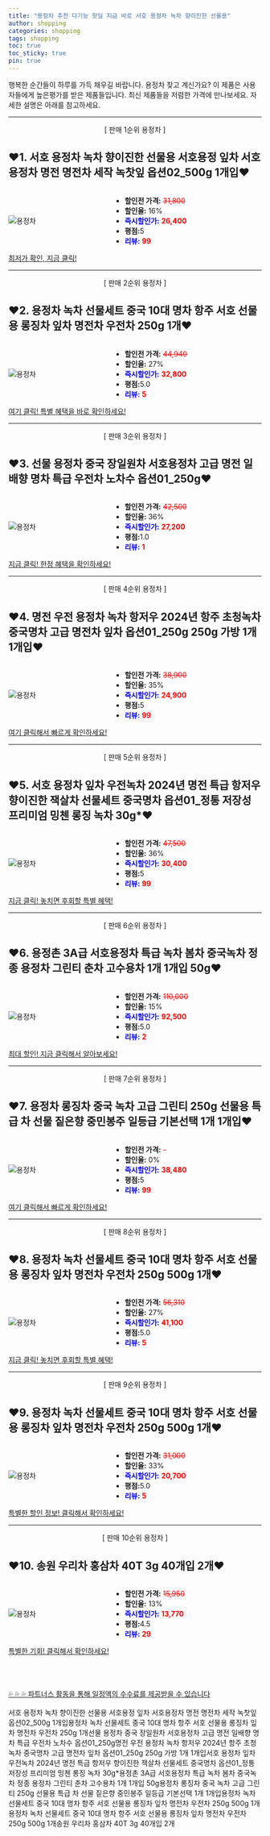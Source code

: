 ```yaml
---
title: "용정차 추천 다기능 핫딜 지금 바로 서호 용정차 녹차 향이진한 선물용"
author: shopping
categories: shopping
tags: shopping
toc: true
toc_sticky: true
pin: true
---
```

행복한 순간들이 하루를 가득 채우길 바랍니다. 용정차 찾고 계신가요? 이 제품은 사용자들에게 높은평가를 받은 제품들입니다. 최신 제품들을 저렴한 가격에 만나보세요. 자세한 설명은 아래를 참고하세요.

---
<p class="toplist" style="margin: 0 auto; display: block; width: fit-content;">[ 판매 1순위 용정차 ]</p>

<h2><strong>❤️1. 서호 용정차 녹차 향이진한 선물용 서호용정 잎차 서호용정차 명전 명전차 세작 녹찻잎 옵션02_500g 1개입❤️</strong></h2>

<div style="display: flex; align-items: center;">
    <div style="flex: 0.4;">
        <img src="https://thumbnail8.coupangcdn.com/thumbnails/remote/230x230ex/image/vendor_inventory/cc5e/9991f3d7a2e53f458e21792ddcb3a4a9b03105d9cfdea0b245ce034c9d46.jpg" alt="용정차" style="max-width: 100%;">
    </div>
    <div style="flex: 0.6; margin-left: 10px;">
        <ul>
            <li><strong>할인전 가격:</strong> <del style="color: red;">31,800</del></li>
            <li><strong>할인율:</strong> 16%</li>
            <li><span style='color:blue'><strong>즉시할인가:</strong></span> <span style='color:red'><strong>26,400</strong></span></li>
            <li><strong>평점:</strong>5</li>
            <li><span style='color:blue'><strong>리뷰:</strong></span> <span style='color:red'><strong>99</strong></span></li>
        </ul>
    </div>
</div>
<div class="center">
    <a href="https://selin100587.github.io?lptag=AF9450613&subid=githubio&pageKey=8103881460&traceid=V0-153&itemId=22932174258&vendorItemId=89966539353" class="myButton">
        최저가 확인, 지금 클릭!
    </a>
</div>


---
<p class="toplist" style="margin: 0 auto; display: block; width: fit-content;">[ 판매 2순위 용정차 ]</p>

<h2><strong>❤️2. 용정차 녹차 선물세트 중국 10대 명차 항주 서호 선물용 롱징차 잎차 명전차 우전차 250g 1개❤️</strong></h2>

<div style="display: flex; align-items: center;">
    <div style="flex: 0.4;">
        <img src="https://thumbnail7.coupangcdn.com/thumbnails/remote/230x230ex/image/vendor_inventory/7654/79d892aceec25b5948c9064734be8b1488b82387fee2dc9cb87225be6afc.png" alt="용정차" style="max-width: 100%;">
    </div>
    <div style="flex: 0.6; margin-left: 10px;">
        <ul>
            <li><strong>할인전 가격:</strong> <del style="color: red;">44,940</del></li>
            <li><strong>할인율:</strong> 27%</li>
            <li><span style='color:blue'><strong>즉시할인가:</strong></span> <span style='color:red'><strong>32,800</strong></span></li>
            <li><strong>평점:</strong>5.0</li>
            <li><span style='color:blue'><strong>리뷰:</strong></span> <span style='color:red'><strong>5</strong></span></li>
        </ul>
    </div>
</div>
<div class="center">
    <a href="https://selin100587.github.io?lptag=AF9450613&subid=githubio&pageKey=6959296391&traceid=V0-153&itemId=16936670453&vendorItemId=84114292894" class="myButton">
        여기 클릭! 특별 혜택을 바로 확인하세요!
    </a>
</div>


---
<p class="toplist" style="margin: 0 auto; display: block; width: fit-content;">[ 판매 3순위 용정차 ]</p>

<h2><strong>❤️3. 선물 용정차 중국 장일원차 서호용정차 고급 명전 일배향 명차 특급 우전차 노차수 옵션01_250g❤️</strong></h2>

<div style="display: flex; align-items: center;">
    <div style="flex: 0.4;">
        <img src="https://thumbnail7.coupangcdn.com/thumbnails/remote/230x230ex/image/vendor_inventory/188a/99525c8b4806666c314066c69ef61b6bba34ee6d012f6b7a13a71bd6edfa.jpg" alt="용정차" style="max-width: 100%;">
    </div>
    <div style="flex: 0.6; margin-left: 10px;">
        <ul>
            <li><strong>할인전 가격:</strong> <del style="color: red;">42,500</del></li>
            <li><strong>할인율:</strong> 36%</li>
            <li><span style='color:blue'><strong>즉시할인가:</strong></span> <span style='color:red'><strong>27,200</strong></span></li>
            <li><strong>평점:</strong>1.0</li>
            <li><span style='color:blue'><strong>리뷰:</strong></span> <span style='color:red'><strong>1</strong></span></li>
        </ul>
    </div>
</div>
<div class="center">
    <a href="https://selin100587.github.io?lptag=AF9450613&subid=githubio&pageKey=8021917229&traceid=V0-153&itemId=22416510378&vendorItemId=89461304949" class="myButton">
        지금 클릭! 한정 혜택을 확인하세요!
    </a>
</div>


---
<p class="toplist" style="margin: 0 auto; display: block; width: fit-content;">[ 판매 4순위 용정차 ]</p>

<h2><strong>❤️4. 명전 우전 용정차 녹차 항저우 2024년 항주 초청녹차 중국명차 고급 명전차 잎차 옵션01_250g 250g 가방 1개 1개입❤️</strong></h2>

<div style="display: flex; align-items: center;">
    <div style="flex: 0.4;">
        <img src="https://thumbnail6.coupangcdn.com/thumbnails/remote/230x230ex/image/vendor_inventory/5c37/9335f6f4592b8590bfc684b7d3036ff7587edcff12cec4253694b1729dd1.jpg" alt="용정차" style="max-width: 100%;">
    </div>
    <div style="flex: 0.6; margin-left: 10px;">
        <ul>
            <li><strong>할인전 가격:</strong> <del style="color: red;">38,900</del></li>
            <li><strong>할인율:</strong> 35%</li>
            <li><span style='color:blue'><strong>즉시할인가:</strong></span> <span style='color:red'><strong>24,900</strong></span></li>
            <li><strong>평점:</strong>5</li>
            <li><span style='color:blue'><strong>리뷰:</strong></span> <span style='color:red'><strong>99</strong></span></li>
        </ul>
    </div>
</div>
<div class="center">
    <a href="https://selin100587.github.io?lptag=AF9450613&subid=githubio&pageKey=8021921117&traceid=V0-153&itemId=22416525868&vendorItemId=89461319950" class="myButton">
        여기 클릭해서 빠르게 확인하세요!
    </a>
</div>


---
<p class="toplist" style="margin: 0 auto; display: block; width: fit-content;">[ 판매 5순위 용정차 ]</p>

<h2><strong>❤️5. 서호 용정차 잎차 우전녹차 2024년 명전 특급 항저우 향이진한 잭살차 선물세트 중국명차 옵션01_정통 저장성 프리미엄 밍첸 롱징 녹차 30g*❤️</strong></h2>

<div style="display: flex; align-items: center;">
    <div style="flex: 0.4;">
        <img src="https://thumbnail10.coupangcdn.com/thumbnails/remote/230x230ex/image/vendor_inventory/09db/daf26ea5ac62ab94e55322d6d17e7c2a24695eb7cbe69596cd3b56ac5f3a.jpg" alt="용정차" style="max-width: 100%;">
    </div>
    <div style="flex: 0.6; margin-left: 10px;">
        <ul>
            <li><strong>할인전 가격:</strong> <del style="color: red;">47,500</del></li>
            <li><strong>할인율:</strong> 36%</li>
            <li><span style='color:blue'><strong>즉시할인가:</strong></span> <span style='color:red'><strong>30,400</strong></span></li>
            <li><strong>평점:</strong>5</li>
            <li><span style='color:blue'><strong>리뷰:</strong></span> <span style='color:red'><strong>99</strong></span></li>
        </ul>
    </div>
</div>
<div class="center">
    <a href="https://selin100587.github.io?lptag=AF9450613&subid=githubio&pageKey=8104028495&traceid=V0-153&itemId=22932768756&vendorItemId=89967128660" class="myButton">
        지금 클릭! 놓치면 후회할 특별 혜택!
    </a>
</div>


---
<p class="toplist" style="margin: 0 auto; display: block; width: fit-content;">[ 판매 6순위 용정차 ]</p>

<h2><strong>❤️6. 용정촌 3A급 서호용정차 특급 녹차 봄차 중국녹차 정종 용정차 그린티 춘차 고수용차 1개 1개입 50g❤️</strong></h2>

<div style="display: flex; align-items: center;">
    <div style="flex: 0.4;">
        <img src="https://thumbnail8.coupangcdn.com/thumbnails/remote/230x230ex/image/vendor_inventory/3ec7/cc1264a29a839996013c28b7112081687999a07da2792d9382bfebb8e822.png" alt="용정차" style="max-width: 100%;">
    </div>
    <div style="flex: 0.6; margin-left: 10px;">
        <ul>
            <li><strong>할인전 가격:</strong> <del style="color: red;">110,000</del></li>
            <li><strong>할인율:</strong> 15%</li>
            <li><span style='color:blue'><strong>즉시할인가:</strong></span> <span style='color:red'><strong>92,500</strong></span></li>
            <li><strong>평점:</strong>5.0</li>
            <li><span style='color:blue'><strong>리뷰:</strong></span> <span style='color:red'><strong>2</strong></span></li>
        </ul>
    </div>
</div>
<div class="center">
    <a href="https://selin100587.github.io?lptag=AF9450613&subid=githubio&pageKey=8195385639&traceid=V0-153&itemId=23468597934&vendorItemId=90495158415" class="myButton">
        최대 할인! 지금 클릭해서 알아보세요!
    </a>
</div>


---
<p class="toplist" style="margin: 0 auto; display: block; width: fit-content;">[ 판매 7순위 용정차 ]</p>

<h2><strong>❤️7. 용정차 롱징차 중국 녹차 고급 그린티 250g 선물용 특급 차 선물 짙은향 중민봉주 일등급 기본선택 1개 1개입❤️</strong></h2>

<div style="display: flex; align-items: center;">
    <div style="flex: 0.4;">
        <img src="https://thumbnail8.coupangcdn.com/thumbnails/remote/230x230ex/image/vendor_inventory/a4a1/df8bfa9b8f0ebc39ce97eded2809fe7f12a59d8889c077553dd50f1d5497.png" alt="용정차" style="max-width: 100%;">
    </div>
    <div style="flex: 0.6; margin-left: 10px;">
        <ul>
            <li><strong>할인전 가격:</strong> <del style="color: red;">-</del></li>
            <li><strong>할인율:</strong> 0%</li>
            <li><span style='color:blue'><strong>즉시할인가:</strong></span> <span style='color:red'><strong>38,480</strong></span></li>
            <li><strong>평점:</strong>5</li>
            <li><span style='color:blue'><strong>리뷰:</strong></span> <span style='color:red'><strong>99</strong></span></li>
        </ul>
    </div>
</div>
<div class="center">
    <a href="https://selin100587.github.io?lptag=AF9450613&subid=githubio&pageKey=6924126401&traceid=V0-153&itemId=16732235787&vendorItemId=83914269597" class="myButton">
        여기 클릭해서 빠르게 확인하세요!
    </a>
</div>


---
<p class="toplist" style="margin: 0 auto; display: block; width: fit-content;">[ 판매 8순위 용정차 ]</p>

<h2><strong>❤️8. 용정차 녹차 선물세트 중국 10대 명차 항주 서호 선물용 롱징차 잎차 명전차 우전차 250g 500g 1개❤️</strong></h2>

<div style="display: flex; align-items: center;">
    <div style="flex: 0.4;">
        <img src="https://thumbnail7.coupangcdn.com/thumbnails/remote/230x230ex/image/vendor_inventory/7654/79d892aceec25b5948c9064734be8b1488b82387fee2dc9cb87225be6afc.png" alt="용정차" style="max-width: 100%;">
    </div>
    <div style="flex: 0.6; margin-left: 10px;">
        <ul>
            <li><strong>할인전 가격:</strong> <del style="color: red;">56,310</del></li>
            <li><strong>할인율:</strong> 27%</li>
            <li><span style='color:blue'><strong>즉시할인가:</strong></span> <span style='color:red'><strong>41,100</strong></span></li>
            <li><strong>평점:</strong>5.0</li>
            <li><span style='color:blue'><strong>리뷰:</strong></span> <span style='color:red'><strong>5</strong></span></li>
        </ul>
    </div>
</div>
<div class="center">
    <a href="https://selin100587.github.io?lptag=AF9450613&subid=githubio&pageKey=6959296391&traceid=V0-153&itemId=16936670454&vendorItemId=84114292924" class="myButton">
        지금 클릭! 놓치면 후회할 특별 혜택!
    </a>
</div>


---
<p class="toplist" style="margin: 0 auto; display: block; width: fit-content;">[ 판매 9순위 용정차 ]</p>

<h2><strong>❤️9. 용정차 녹차 선물세트 중국 10대 명차 항주 서호 선물용 롱징차 잎차 명전차 우전차 250g 500g 1개❤️</strong></h2>

<div style="display: flex; align-items: center;">
    <div style="flex: 0.4;">
        <img src="https://thumbnail8.coupangcdn.com/thumbnails/remote/230x230ex/image/vendor_inventory/5f49/de77522be860a61886598a38db8918ae28f678ae19fee422886ee0b14340.jpg" alt="용정차" style="max-width: 100%;">
    </div>
    <div style="flex: 0.6; margin-left: 10px;">
        <ul>
            <li><strong>할인전 가격:</strong> <del style="color: red;">31,000</del></li>
            <li><strong>할인율:</strong> 33%</li>
            <li><span style='color:blue'><strong>즉시할인가:</strong></span> <span style='color:red'><strong>20,700</strong></span></li>
            <li><strong>평점:</strong>5.0</li>
            <li><span style='color:blue'><strong>리뷰:</strong></span> <span style='color:red'><strong>5</strong></span></li>
        </ul>
    </div>
</div>
<div class="center">
    <a href="https://selin100587.github.io?lptag=AF9450613&subid=githubio&pageKey=6959296391&traceid=V0-153&itemId=21169710530&vendorItemId=88234369047" class="myButton">
        특별한 할인 정보! 클릭해서 확인하세요!
    </a>
</div>


---
<p class="toplist" style="margin: 0 auto; display: block; width: fit-content;">[ 판매 10순위 용정차 ]</p>

<h2><strong>❤️10. 송원 우리차 홍삼차 40T 3g 40개입 2개❤️</strong></h2>

<div style="display: flex; align-items: center;">
    <div style="flex: 0.4;">
        <img src="https://thumbnail7.coupangcdn.com/thumbnails/remote/230x230ex/image/vendor_inventory/09e8/b0ae278f124248b7c4eb3dfa667c7b60369e09916f700812ab60c6258c8e.png" alt="용정차" style="max-width: 100%;">
    </div>
    <div style="flex: 0.6; margin-left: 10px;">
        <ul>
            <li><strong>할인전 가격:</strong> <del style="color: red;">15,950</del></li>
            <li><strong>할인율:</strong> 13%</li>
            <li><span style='color:blue'><strong>즉시할인가:</strong></span> <span style='color:red'><strong>13,770</strong></span></li>
            <li><strong>평점:</strong>4.5</li>
            <li><span style='color:blue'><strong>리뷰:</strong></span> <span style='color:red'><strong>29</strong></span></li>
        </ul>
    </div>
</div>
<div class="center">
    <a href="https://selin100587.github.io?lptag=AF9450613&subid=githubio&pageKey=5026026330&traceid=V0-153&itemId=23723199673&vendorItemId=90748017141" class="myButton">
        특별한 기회! 클릭해서 확인하세요!
    </a>
</div>

<br><br><br>[💦 💦 💦 파트너스 활동을 통해 일정액의 수수료를 제공받을 수 있습니다](https://link.coupang.com/a/bcpT2c)<br><br>서호 용정차 녹차 향이진한 선물용 서호용정 잎차 서호용정차 명전 명전차 세작 녹찻잎 옵션02_500g 1개입용정차 녹차 선물세트 중국 10대 명차 항주 서호 선물용 롱징차 잎차 명전차 우전차 250g 1개선물 용정차 중국 장일원차 서호용정차 고급 명전 일배향 명차 특급 우전차 노차수 옵션01_250g명전 우전 용정차 녹차 항저우 2024년 항주 초청녹차 중국명차 고급 명전차 잎차 옵션01_250g 250g 가방 1개 1개입서호 용정차 잎차 우전녹차 2024년 명전 특급 항저우 향이진한 잭살차 선물세트 중국명차 옵션01_정통 저장성 프리미엄 밍첸 롱징 녹차 30g*용정촌 3A급 서호용정차 특급 녹차 봄차 중국녹차 정종 용정차 그린티 춘차 고수용차 1개 1개입 50g용정차 롱징차 중국 녹차 고급 그린티 250g 선물용 특급 차 선물 짙은향 중민봉주 일등급 기본선택 1개 1개입용정차 녹차 선물세트 중국 10대 명차 항주 서호 선물용 롱징차 잎차 명전차 우전차 250g 500g 1개용정차 녹차 선물세트 중국 10대 명차 항주 서호 선물용 롱징차 잎차 명전차 우전차 250g 500g 1개송원 우리차 홍삼차 40T 3g 40개입 2개